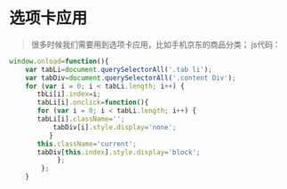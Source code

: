 # 选项卡应用


> 很多时候我们需要用到选项卡应用，比如手机京东的商品分类； js代码：

<!-- more -->

```javascript
window.onload=function(){
    var tabLi=document.querySelectorAll('.tab li');
    var tabDiv=document.querySelectorAll('.content Div');
    for (var i = 0; i < tabLi.length; i++) {
       tbLi[i].index=i;
       tabLi[i].onclick=function(){
       for (var i = 0; i < tabLi.length; i++) {
	   tabLi[i].className='';
           tabDiv[i].style.display='none';
	      }
       this.className='current';
       tabDiv[this.index].style.display='block';
			};
		};
	}
```

